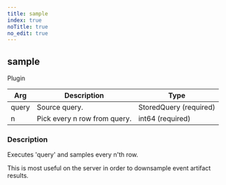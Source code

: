 ```yaml
---
title: sample
index: true
noTitle: true
no_edit: true
---
```




<div class="vql_item"></div>


## sample
<span class='vql_type label label-warning pull-right page-header'>Plugin</span>



<div class="vqlargs"></div>

Arg | Description | Type
----|-------------|-----
query|Source query.|StoredQuery (required)
n|Pick every n row from query.|int64 (required)

### Description

Executes 'query' and samples every n'th row.

This is most useful on the server in order to downsample event
artifact results.


